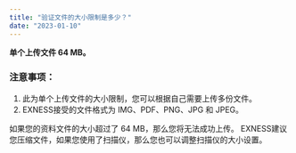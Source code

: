 ```yaml
---
title: "验证文件的大小限制是多少？"
date: "2023-01-10"
---
```


<Ads></Ads> 

**单个上传文件 64 MB。**

### 注意事项：

1. 此为单个上传文件的大小限制，您可以根据自己需要上传多份文件。
2. EXNESS接受的文件格式为 IMG、PDF、PNG、JPG 和 JPEG。

如果您的资料文件的大小超过了 64 MB，那么您将无法成功上传。 EXNESS建议您压缩文件，如果您使用了扫描仪，那么您也可以调整扫描仪的大小设置。
